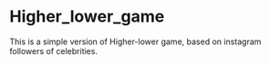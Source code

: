 # Higher_lower_game

This is a simple version of Higher-lower game, based on instagram followers of celebrities.
